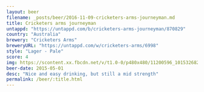 ```yaml
---
layout: beer
filename: _posts/beer/2016-11-09-cricketers-arms-journeyman.md
title: Cricketers arms journeyman
untappd: "https://untappd.com/b/cricketers-arms-journeyman/870829"
country: "Australia"
brewery: "Cricketers Arms"
breweryURL: "https://untappd.com/w/cricketers-arms/6998"
style: "Lager - Pale"
score: 4
img: https://scontent.xx.fbcdn.net/v/t1.0-0/p480x480/11200596_10153268299613745_30462160346726619_n.jpg?oh=0e6e50b1fa173c7faaa1300918139cc9&oe=591365BE
beer-date: 2015-05-01
desc: "Nice and easy drinking, but still a mid strength"
permalink: /beer/:title.html
---
```

